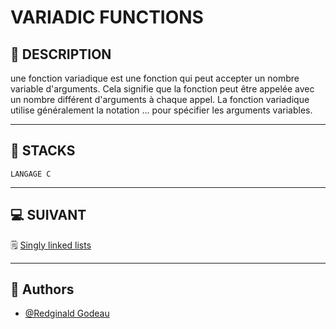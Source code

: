 # VARIADIC FUNCTIONS


## 📑 DESCRIPTION

une fonction variadique est une fonction qui peut accepter un nombre variable d'arguments. Cela signifie que la fonction peut être appelée avec un nombre différent d'arguments à chaque appel. La fonction variadique utilise généralement la notation ... pour spécifier les arguments variables.

----------------------
## 🔧 STACKS

    LANGAGE C

----------------------
## 💻 SUIVANT

  🗒 [Singly linked lists](https://github.com/RedginaldGodeau/holbertonschool-low_level_programming/tree/main/singly_linked_lists)
  
----------------------
## 👦 Authors

- [@Redginald Godeau](https://github.com/RedginaldGodeau)
